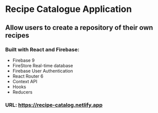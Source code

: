 # Recipe Catalogue Application

## Allow users to create a repository of their own recipes

### Built with React and Firebase:

- Firebase 9
- FireStore Real-time database
- Firebase User Authentication
- React Router 6
- Context API
- Hooks
- Reducers

### URL: https://recipe-catalog.netlify.app
